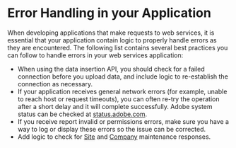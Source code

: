 # Error Handling in your Application

 

When developing applications that make requests to web services, it is essential that your application contain logic to properly handle errors as they are encountered. The following list contains several best practices you can follow to handle errors in your web services application:

-   When using the data insertion API, you should check for a failed connection before you upload data, and include logic to re-establish the connection as necessary.
-   If your application receives general network errors \(for example, unable to reach host or request timeouts\), you can often re-try the operation after a short delay and it will complete successfully. Adobe system status can be checked at [status.adobe.com](http://status.adobe.com).
-   If you receive report invalid or permissions errors, make sure you have a way to log or display these errors so the issue can be corrected.
-   Add logic to check for [Site](c_Site_Maintenence.md#) and [Company](c_Company_Maintenance.md#) maintenance responses.

